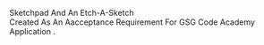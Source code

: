 Sketchpad And An Etch-A-Sketch <br />
Created As An Aacceptance Requirement For GSG Code Academy Application .